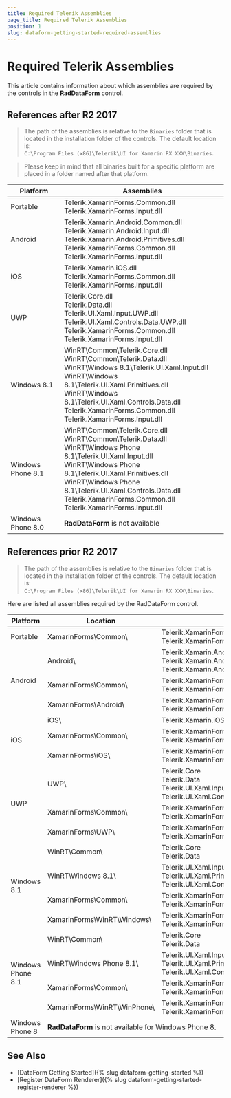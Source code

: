 ```yaml
---
title: Required Telerik Assemblies
page_title: Required Telerik Assemblies
position: 1
slug: dataform-getting-started-required-assemblies
---
```


# Required Telerik Assemblies

This article contains information about which assemblies are required by the controls in the **RadDataForm** control.

## References after R2 2017

> The path of the assemblies is relative to the `Binaries` folder that is located in the installation folder of the controls. The default location is:  
> `C:\Program Files (x86)\Telerik\UI for Xamarin RX XXX\Binaries`.

> Please keep in mind that all binaries built for a specific platform are placed in a folder named after that platform.

| Platform | Assemblies |
| -------- | ---------- |
| Portable | Telerik.XamarinForms.Common.dll<br/>Telerik.XamarinForms.Input.dll |
| Android  | Telerik.Xamarin.Android.Common.dll<br/>Telerik.Xamarin.Android.Input.dll<br/>Telerik.Xamarin.Android.Primitives.dll<br/>Telerik.XamarinForms.Common.dll<br/>Telerik.XamarinForms.Input.dll |
| iOS      | Telerik.Xamarin.iOS.dll<br/>Telerik.XamarinForms.Common.dll<br/>Telerik.XamarinForms.Input.dll |
| UWP      | Telerik.Core.dll<br/>Telerik.Data.dll<br/>Telerik.UI.Xaml.Input.UWP.dll<br/>Telerik.UI.Xaml.Controls.Data.UWP.dll<br/>Telerik.XamarinForms.Common.dll<br/>Telerik.XamarinForms.Input.dll<br/>|
| Windows 8.1 | WinRT\Common\Telerik.Core.dll<br/>WinRT\Common\Telerik.Data.dll<br/>WinRT\Windows 8.1\Telerik.UI.Xaml.Input.dll<br/>WinRT\Windows 8.1\Telerik.UI.Xaml.Primitives.dll<br/>WinRT\Windows 8.1\Telerik.UI.Xaml.Controls.Data.dll<br/>Telerik.XamarinForms.Common.dll<br/>Telerik.XamarinForms.Input.dll<br/>|
| Windows Phone 8.1 | WinRT\Common\Telerik.Core.dll<br/>WinRT\Common\Telerik.Data.dll<br/> WinRT\Windows Phone 8.1\Telerik.UI.Xaml.Input.dll<br/>WinRT\Windows Phone 8.1\Telerik.UI.Xaml.Primitives.dll<br/> WinRT\Windows Phone 8.1\Telerik.UI.Xaml.Controls.Data.dll<br/>Telerik.XamarinForms.Common.dll<br/>Telerik.XamarinForms.Input.dll |
| Windows Phone 8.0 | **RadDataForm** is not available |

## References prior R2 2017

> The path of the assemblies is relative to the `Binaries` folder that is located in the installation folder of the controls. The default location is:  
> `C:\Program Files (x86)\Telerik\UI for Xamarin RX XXX\Binaries`.

Here are listed all assemblies required by the RadDataForm control.


<table>
<thead>
<tr>
<th>Platform</th>
<th>Location</th>
<th>Assemblies</th>
</tr>
</thead>
<tbody>

<tr>
<td>Portable</td>
<td>XamarinForms\Common\ </td>
<td>
Telerik.XamarinForms.Input<br/>
Telerik.XamarinForms.Common
</td>
</tr>

<tr>
<td rowspan="3">Android</td>
<td>Android\ </td>
<td>
Telerik.Xamarin.Android.Common<br/>
Telerik.Xamarin.Android.Input<br/>
Telerik.Xamarin.Android.Primitives
</td>
</tr>

<tr>
<td>XamarinForms\Common\ </td>
<td>
Telerik.XamarinForms.Common<br/>
Telerik.XamarinForms.Input
</td>
</tr>

<tr>
<td>XamarinForms\Android\ </td>
<td>
Telerik.XamarinForms.InputRenderer.Android<br/>
Telerik.XamarinForms.Common.Android
</td>
</tr>

<tr>
<td rowspan="3">iOS</td>
<td>iOS\ </td>
<td>
Telerik.Xamarin.iOS
</td>
</tr>

<tr>
<td>XamarinForms\Common\ </td>
<td>
Telerik.XamarinForms.Input<br/>
Telerik.XamarinForms.Common
</td>
</tr>

<tr>
<td>XamarinForms\iOS\ </td>
<td>
Telerik.XamarinForms.InputRenderer.iOS<br/>
Telerik.XamarinForms.Common.iOS
</td>
</tr>

<tr>
<td rowspan="3">UWP</td>
<td>UWP\ </td>
<td>
Telerik.Core<br/>
Telerik.Data<br/>
Telerik.UI.Xaml.Input.UWP<br/>
Telerik.UI.Xaml.Controls.Data.UWP
</td>
</tr>

<tr>
<td>XamarinForms\Common\ </td>
<td>
Telerik.XamarinForms.Common<br/>
Telerik.XamarinForms.Input
</td>
</tr>

<tr>
<td>XamarinForms\UWP\ </td>
<td>
Telerik.XamarinForms.Common.UWP<br/>
Telerik.XamarinForms.InputRenderer.UWP
</td>
</tr>

<tr>
<td rowspan="4">Windows 8.1</td>
<td>WinRT\Common\ </td>
<td>
Telerik.Core<br/>
Telerik.Data
</td>
</tr>

<tr>
<td>WinRT\Windows 8.1\ </td>
<td>
Telerik.UI.Xaml.Input<br/>
Telerik.UI.Xaml.Primitives<br/>
Telerik.UI.Xaml.Controls.Data
</td>
</tr>

<tr>
<td>XamarinForms\Common\ </td>
<td>
Telerik.XamarinForms.Common<br/>
Telerik.XamarinForms.Input
</td>
</tr>

<tr>
<td>XamarinForms\WinRT\Windows\ </td>
<td>
Telerik.XamarinForms.Common.WinRT.Windows<br/>
Telerik.XamarinForms.InputRenderer.WinRT.Windows
</td>
</tr>

<tr>
<td rowspan="4">Windows Phone 8.1</td>
<td>WinRT\Common\ </td>
<td>
Telerik.Core<br/>
Telerik.Data
</td>
</tr>

<tr>
<td>WinRT\Windows Phone 8.1\ </td>
<td>
Telerik.UI.Xaml.Input<br/>
Telerik.UI.Xaml.Primitives<br/>
Telerik.UI.Xaml.Controls.Data
</td>
</tr>

<tr>
<td>XamarinForms\Common\ </td>
<td>
Telerik.XamarinForms.Common<br/>
Telerik.XamarinForms.Input
</td>
</tr>

<tr>
<td>XamarinForms\WinRT\WinPhone\ </td>
<td>
Telerik.XamarinForms.Common.WinRT.WindowsPhone<br/>
Telerik.XamarinForms.InputRenderer.WinRT.WindowsPhone
</td>
</tr>

<tr>
<td>Windows Phone 8</td>
<td colspan="2"><strong>RadDataForm</strong> is not available for Windows Phone 8.</td>
</tr>

</tbody>
<table>

## See Also

- [DataForm Getting Started]({% slug dataform-getting-started %})
- [Register DataForm Renderer]({% slug dataform-getting-started-register-renderer %})